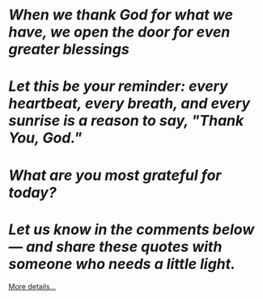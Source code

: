 # *When we thank God for what we have, we open the door for even greater blessings*

# *Let this be your reminder: every heartbeat, every breath, and every sunrise is a reason to say, "Thank You, God."*

# *What are you most grateful for today?*

# *Let us know in the comments below — and share these quotes with someone who needs a little light.*
[More details…](https://spiritualkhazaana.com/web-stories/thank-you-god-quotes/)
